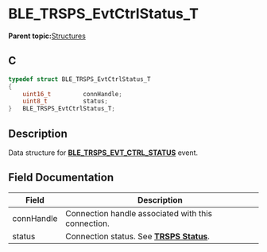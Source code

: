 # BLE\_TRSPS\_EvtCtrlStatus\_T

**Parent topic:**[Structures](GUID-CF652FF4-6E48-4AFE-98C2-AF0B4F1E2DFE.md)

## C

```c
typedef struct BLE_TRSPS_EvtCtrlStatus_T
{
    uint16_t         connHandle;
    uint8_t          status;
}   BLE_TRSPS_EvtCtrlStatus_T;
```

## Description

Data structure for **[BLE\_TRSPS\_EVT\_CTRL\_STATUS](GUID-7F1C8247-F6C3-4DAB-A8F7-B2AD44B52177.md)** event.

## Field Documentation

|Field|Description|
|-----|-----------|
|connHandle|Connection handle associated with this connection.|
|status|Connection status. See **[TRSPS Status](GUID-75F1611D-3EF8-4ABD-8843-67860CC21002.md)**.|

